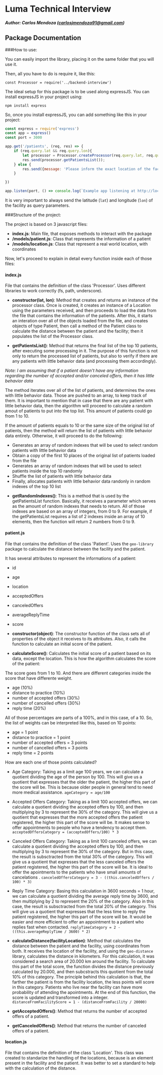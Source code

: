 # Luma Technical Interview

##### Author: Carlos Mendoza (carlosjmendoza91@gmail.com)

## Package Documentation

###How to use:

You can easily import the library, placing it on the same folder that you
will use it.

Then, all you have to do is require it, like this:

`const Processor = require('../backend-interview')`

The ideal setup for this package is to be used along expressJS. You can install expressJS in your project using:

`npm install express`

So, once you install expressJS, you can add something like this in your project:

```javascript
const express = require('express')
const app = express()
const port = 3000

app.get('/patients', (req, res) => {
    if (req.query.lat && req.query.lon){
        let processor = Processor.createProcessor(req.query.lat, req.query.lon);
        res.send(processor.getPatientsList());
    } else {
        res.send({message: 'Please inform the exact location of the facility as query parameters (ex: lat=0.0000&lon=-0.0000) and try again'});
    }

})

app.listen(port, () => console.log(`Example app listening at http://localhost:${port}`))
```

It is very important to always send the latitude (`lat`) and longitude (`lon`) of the facility as query parameters.

###Structure of the project:

The project is based on 3 javascript files:

* **index.js**: Main file, that exposes methods to interact with the package
* **/models/patient.js**: Class that represents the information of a patient
* **/models/location.js**: Class that represent a real world location, with coordinates

Now, let's proceed to explain in detail every function inside each of those files:

#### index.js

File that contains the definition of the class 'Processor'. Uses different libraries to work correctly (fs, path, underscore).

* **constructor(lat, lon)**: Method that creates and returns an instance of the processor class.
Once is created, it creates an instance of a Location using the parameters received, and then
proceeds to load the data from the file that contains the information of the patients. After this, 
it starts an interation over all of the objects loaded from the file, and creates objects of type Patient,
then call a method of the Patient class to calculate the distance between the patient and the facility; then it
populates the list of the Processor class.

* **getPatientsList()**: Method that returns the final list of the top 10 patients, after executing some processing in it.
The purpose of this function is not only to return the processed list of patients, but also to verify if there are any patients
with little behavior data (and processing them accordingly).

*Note: I am assuming that if a patient doesn't have any information regarding the number of accepted and/or canceled offers, then it has little behavior data*

The method iterates over all of the list of patients, and determines the ones with little behavior data. Those are pushed to an array, to keep track of them.
It is important to mention that in case that there are any patient with little behavior data, then the algorithm will proceed to calculate a random amout of patients to put into the top list.
This amount of patients could go from 1 to 10. 

If the amount of patients equals to 10 or the same size of the original list of patients, then the method will return the list of patients with little behavior data entirely.
Otherwise, it will proceed to do the following:

- Generates an array of random indexes that will be used to select random patients with little behavior data
- Obtain a copy of the first 10 places of the original list of patients loaded from the file
- Generates an array of random indexes that will be used to select patients inside the top 10 randomly
- Shuffle the list of patients with little behavior data
- Finally, allocates patients with little behavior data randonly in random indexes of the top 10 list

* **getRandomIndexes()**: This is a method that is used by the getPatientsList function. Basically, it receives a parameter
which serves as the amount of random indexes that needs to return. All of those indexes are based on an array of integers, from 0 to 9.
For example, if the getPatientsList requires a list of 2 indexes inside an array of 10 elements, then the function will return 2 numbers from 0 to 9.

#### patient.js

File that contains the definition of the class 'Patient'. Uses the `geo-library` package to calculate the distance between the facility and the patient.

It has several attributes to represent the informations of a patient:

* id
* age
* location
* acceptedOffers
* canceledOffers
* averageReplyTime
* score

* **constructor(object)**: The constructor function of the class sets all of properties of the object it receives to its attributes.
Also, it calls the function to calculate an initial score of the patient.

* **calculateScore()**: Calculates the initial score of a patient based on its data, except the location.
This is how the algorithm calculates the score of the patient:

The score goes from 1 to 10. And there are different categories inside the score that have differente weight.

* age (10%)
* distance to practice (10%)
* number of accepted offers (30%)
* number of cancelled offers (30%)
* reply time (20%)

All of those percentages are parts of a 100%, and in this case, of a 10. So, the list of weights can be interpreted like this, based on 10 points:

* age = 1 point
* distance to practice = 1 point
* number of accepted offers = 3 points
* number of cancelled offers = 3 points
* reply time = 2 points

How are each one of those points calculated?

* Age Category: Taking as a limit age 100 years, we can calculate a quotient dividing the age of the person by 100. This will give us a quotient
that expresses that the older the patient, the higher this part of the score will be. This is because older people in general tend to need more medical assistance.
`ageCategory = age/100`

* Accepted Offers Category: Taking as a limit 100 accepted offers, we can calculate a quotient dividing the accepted offers by 100, and then multiplying by 3 to represent the 30% of the category. This will give us a quotient
that expresses that the more accepted offers the patient registered, the higher this part of the score will be. It makes sense to offer appointments to people who have a tendency to accept them.
`acceptedOffersCategory = (acceptedOffers/100) * 3`

* Canceled Offers Category: Taking as a limit 100 canceled offers, we can calculate a quotient dividing the accepted offers by 100, and then multiplying by 3 to represent the 30% of the category. But in this case,
the result is subsctracted from the total 30% of the category. This will give us a quotient that expresses that the less canceled offers the patient registered, the higher this part of the score will be. It is ideal to offer the apointments to the patients who have small amounts of cancelations .
`canceledOffersCategory = 3 - ((this.canceledOffers / 100) * 3)`

* Reply Time Category: Basing this calculation in 3600 seconds = 1 hour, we can calculate a quotient dividing the average reply time by 3600, and then multiplying by 2 to represent the 20% of the category. Also in this case,
the result is subsctracted from the total 20% of the category. This will give us a quotient that expresses that the less time to reply the patient registered, the higher this part of the score will be. It would be easier and more efficient to offer an appointment to a patient who replies fast when contacted.
`replyTimeCategory = 2 - ((this.averageReplyTime / 3600) * 2)`

* **calculateDistance(facilityLocation)**: Method that calculates the distance between the patient and the facility, using coordinates from both.
It receives the location of the facility, and using the `geo-distance` library, calculates the distance in kilometers.
For this calculation, it was considered a search area of 20.000 km around the facility.
To calculate this part of the total score, the function divides the distance previously calculated by 20.000, and then subcstracts this quotient from the total 10% of this category.
The principle behind this calculation is that, the farther the patient is from the facility location, the less points will score in this category. 
Patients who live near the facility can have more probability of attending the apointments. At the end of this function, the score is updated and transformed into a integer.
`distanceFromFacilityScore = 1 - (distanceFromFacility / 20000)`

* **getAcceptedOffers()**: Method that returns the number of accepted offers of a patient.

* **getCanceledOffers()**: Method that returns the number of canceled offers of a patient.

#### location.js

File that contains the definition of the class 'Location'. This class was created to standarize the handling of the locations,
because is an element present in the facility and the patient. It was better to set a standard to help with the calculation of the distance. 